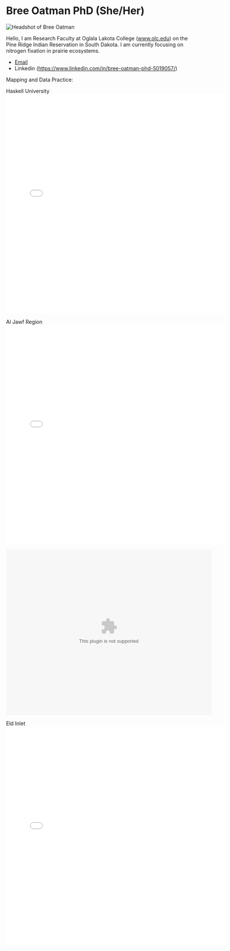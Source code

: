 




# Bree Oatman PhD (She/Her) 

![Headshot of Bree Oatman](https://sdepscor.org/wp-content/uploads/2024/03/Bree-Oatman.png)

Hello, I am Research Faculty at Oglala Lakota College (www.olc.edu) on the Pine Ridge Indian Reservation in South Dakota. I am currently focusing on nitrogen fixation in prairie ecosystems. 

- [Email](boatman@olc.edu)
- Linkedin (https://www.linkedin.com/in/bree-oatman-phd-5019057/)
  
Mapping and Data Practice:

Haskell University
<embed type="text/html" src="breejoatman.github.io
/haskell.html" width="600" height="600">

Al Jawf Region
<embed type="text/html" src="aljawfregion.html" width="600" height="600">

<embed type=img width="563" height="453" alt="Karachi average temp" src="https://github.com/user-attachments/assets/45c8d3f6-8f39-4960-8e4a-f322d668abd4" />

Eld Inlet
<embed type="text/html" src="eld.html" width="600" height="600">
